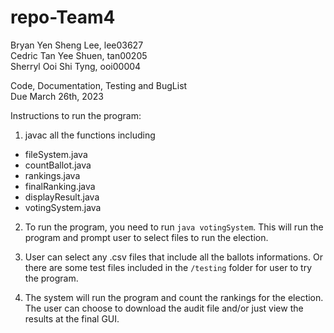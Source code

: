 # repo-Team4
Bryan Yen Sheng Lee, lee03627 <br />
Cedric Tan Yee Shuen, tan00205 <br />
Sherryl Ooi Shi Tyng, ooi00004 <br />


Code, Documentation, Testing and BugList <br />
Due March 26th, 2023 <br />

Instructions to run the program:
1. javac all the functions including<br />
- fileSystem.java
- countBallot.java
- rankings.java
- finalRanking.java
- displayResult.java
- votingSystem.java

2. To run the program, you need to run `java votingSystem`. This will run the program and prompt user to select files to run the election.

3. User can select any .csv files that include all the ballots informations. Or there are some test files included in the `/testing` folder for user to try the program.

4. The system will run the program and count the rankings for the election. The user can choose to download the audit file and/or just view the results at the final GUI.
